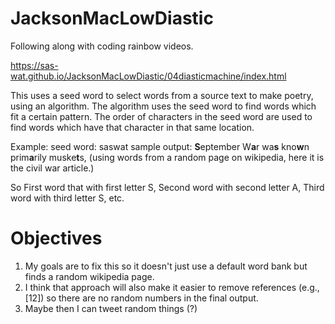 # JacksonMacLowDiastic
Following along with coding rainbow videos. 

https://sas-wat.github.io/JacksonMacLowDiastic/04diasticmachine/index.html

This uses a seed word to select words from a source text to make poetry, using an algorithm. 
The algorithm uses the seed word to find words which fit a certain pattern. 
The order of characters in the seed word are used to find words which have that character in that same location.

Example: 
  seed word: saswat
  sample output: <b>S</b>eptember W<b>a</b>r wa<b>s</b> kno<b>w</b>n prim<b>a</b>rily muske<b>t</b>s, (using words from a random
  page on wikipedia, here it is the civil war article.)
  
So First word that with first letter S, Second word with second letter A, Third word with  third letter S, etc.

<h1>Objectives</h1>

1. My goals are to fix this so it doesn't just use a default word bank but finds a random wikipedia page.
2. I think that approach will also make it easier to remove references (e.g., [12]) so there are no random numbers in the final output.
3. Maybe then I can tweet random things (?)
